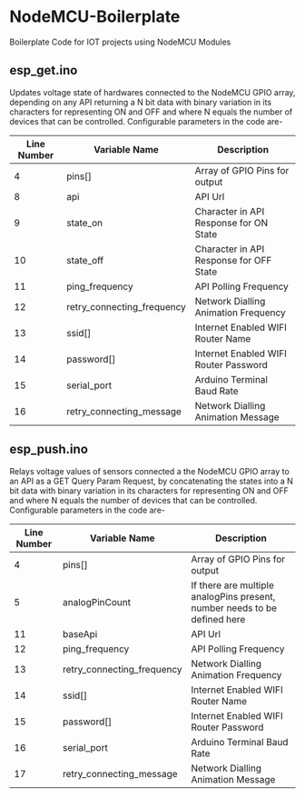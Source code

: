 # NodeMCU-Boilerplate
Boilerplate Code for IOT projects using NodeMCU Modules

## esp_get.ino
Updates voltage state of hardwares connected to the NodeMCU GPIO array, depending on any API returning a N bit data with binary variation in its characters for representing ON and OFF and where N equals the number of devices that can be controlled.
Configurable parameters in the code are-

Line Number|Variable Name|Description|
|-|-|-|
|4|pins[]|Array of GPIO Pins for output|
|8|api|API Url|
|9|state_on|Character in API Response for ON State|
|10|state_off|Character in API Response for OFF State|
|11|ping_frequency|API Polling Frequency|
|12|retry_connecting_frequency|Network Dialling Animation Frequency|
|13|ssid[]|Internet Enabled WIFI Router Name|
|14|password[]|Internet Enabled WIFI Router Password|
|15|serial_port|Arduino Terminal Baud Rate|
|16|retry_connecting_message|Network Dialling Animation Message|

## esp_push.ino
Relays voltage values of sensors connected a the NodeMCU GPIO array to an API as a GET Query Param Request, by concatenating the states into a N bit data with binary variation in its characters for representing ON and OFF and where N equals the number of devices that can be controlled.
Configurable parameters in the code are-

Line Number|Variable Name|Description|
|-|-|-|
|4|pins[]|Array of GPIO Pins for output|
|5|analogPinCount|If there are multiple analogPins present, number needs to be defined here|
|11|baseApi|API Url|
|12|ping_frequency|API Polling Frequency|
|13|retry_connecting_frequency|Network Dialling Animation Frequency|
|14|ssid[]|Internet Enabled WIFI Router Name|
|15|password[]|Internet Enabled WIFI Router Password|
|16|serial_port|Arduino Terminal Baud Rate|
|17|retry_connecting_message|Network Dialling Animation Message|

